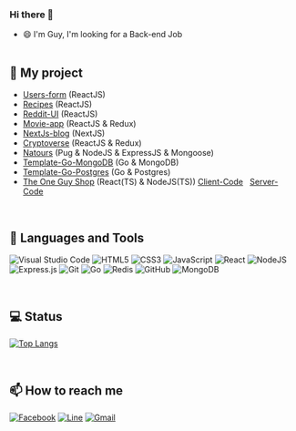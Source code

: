 ### Hi there 👋

- 😄 I'm Guy, I'm looking for a Back-end Job <br /><br />

📖 My project <br />
---
- [Users-form](https://user-form-jth.netlify.app/) (ReactJS) <br />
- [Recipes](https://myfirstrecipes.netlify.app/) (ReactJS) <br />
- [Reddit-UI](https://reddit-ui-jth.netlify.app/) (ReactJS) <br />
- [Movie-app](https://movie-app-jth.netlify.app/) (ReactJS & Redux) <br />
- [NextJs-blog](https://nextjs-blog-r00ywp7p5-jeerasakth.vercel.app/) (NextJS) <br />
- [Cryptoverse](https://cryptoverse-jth.netlify.app/) (ReactJS & Redux) <br />
- [Natours](https://github.com/JeerasakTH/natour) (Pug & NodeJS & ExpressJS & Mongoose)
- [Template-Go-MongoDB](https://github.com/JeerasakTH/template-go-mongodb) (Go & MongoDB)
- [Template-Go-Postgres](https://github.com/JeerasakTH/template-go-postgres) (Go & Postgres)
- [The One Guy Shop](http://54.179.0.101:3000/) (React(TS) & NodeJS(TS)) [Client-Code](https://github.com/JeerasakTH/theoneguy-shop-client) &nbsp; [Server-Code](https://github.com/JeerasakTH/theoneguy-shop-server) 

<br />

📝 Languages and Tools <br />
---
![Visual Studio Code](https://img.shields.io/badge/Visual%20Studio%20Code-0078d7.svg?style=for-the-badge&logo=visual-studio-code&logoColor=white)
![HTML5](https://img.shields.io/badge/html5-%23E34F26.svg?style=for-the-badge&logo=html5&logoColor=white)
![CSS3](https://img.shields.io/badge/css3-%231572B6.svg?style=for-the-badge&logo=css3&logoColor=white)
![JavaScript](https://img.shields.io/badge/javascript-%23323330.svg?style=for-the-badge&logo=javascript&logoColor=%23F7DF1E)
![React](https://img.shields.io/badge/react-%2320232a.svg?style=for-the-badge&logo=react&logoColor=%2361DAFB)
![NodeJS](https://img.shields.io/badge/node.js-6DA55F?style=for-the-badge&logo=node.js&logoColor=white)
![Express.js](https://img.shields.io/badge/express.js-%23404d59.svg?style=for-the-badge&logo=express&logoColor=%2361DAFB)
![Git](https://img.shields.io/badge/git-%23F05033.svg?style=for-the-badge&logo=git&logoColor=white)
![Go](https://img.shields.io/badge/go-%2300ADD8.svg?style=for-the-badge&logo=go&logoColor=white)
![Redis](https://img.shields.io/badge/redis-%23DD0031.svg?style=for-the-badge&logo=redis&logoColor=white)
![GitHub](https://img.shields.io/badge/github-%23121011.svg?style=for-the-badge&logo=github&logoColor=white)
![MongoDB](https://img.shields.io/badge/MongoDB-%234ea94b.svg?style=for-the-badge&logo=mongodb&logoColor=white)

<br />

💻 Status <br />
---
[![Top Langs](https://github-readme-stats.vercel.app/api/top-langs/?username=jeerasakth&layout=compact)](https://github.com/anuraghazra/github-readme-stats)

<br />

📫 How to reach me <br />
---
[![Facebook](https://img.shields.io/badge/Facebook-%231877F2.svg?style=for-the-badge&logo=Facebook&logoColor=white)](https://www.facebook.com/jeerasak.todsungnern/) 
[![Line](https://img.shields.io/badge/Line-00C300?style=for-the-badge&logo=line&logoColor=white)](https://line.me/ti/p/gEvhC82dVq) 
[![Gmail](https://img.shields.io/badge/Gmail-D14836?style=for-the-badge&logo=gmail&logoColor=white)](mailto:jeerasakg01@gmail.com)
